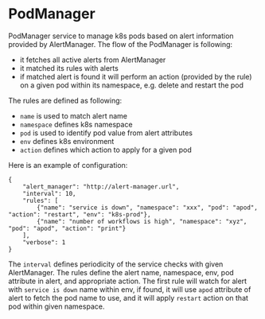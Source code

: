 # PodManager
PodManager service to manage k8s pods based on alert information provided by AlertManager.
The flow of the PodManager is following:
- it fetches all active alerts from AlertManager
- it matched its rules with alerts
- if matched alert is found it will perform an action (provided by the rule) on
  a given pod within its namespace, e.g. delete and restart the pod

The rules are defined as following:
- `name` is used to match alert name
- `namespace` defines k8s namespace
- `pod` is used to identify pod value from alert attributes
- `env` defines k8s environment
- `action` defines which action to apply for a given pod

Here is an example of configuration:
```
{
    "alert_manager": "http://alert-manager.url",
    "interval": 10,
    "rules": [
        {"name": "service is down", "namespace": "xxx", "pod": "apod", "action": "restart", "env": "k8s-prod"},
        {"name": "number of workflows is high", "namespace": "xyz", "pod": "apod", "action": "print"}
    ],
    "verbose": 1
}
```
The `interval` defines periodicity of the service checks with given
AlertManager. The rules define the alert name, namespace, env, pod attribute in
alert, and appropriate action. The first rule will watch for alert with
`service is down` name within env, if found, it will use `apod` attribute of alert
to fetch the pod name to use, and it will apply `restart` action on that pod
within given namespace.
